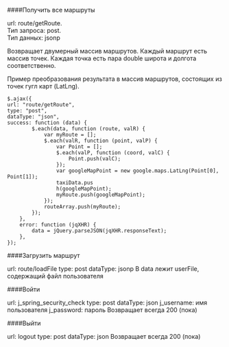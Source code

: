 ####Получить все маршруты

url: route/getRoute.  
Тип запроса: post.  
Тип данных: jsonp

Возвращает двумерный массив маршрутов.
Каждый маршрут есть массив точек.
Каждая точка есть пара double широта и долгота соответственно.

Пример преобразования результата в массив маршрутов, состоящих из точек гугл карт (LatLng).

    $.ajax({
    url: "route/getRoute",
    type: "post",
    dataType: "json",
    success: function (data) {
            $.each(data, function (route, valR) {
                var myRoute = [];
                $.each(valR, function (point, valP) {
                    var Point = [];
                    $.each(valP, function (coord, valC) {
                        Point.push(valC);
                    });
                    var googleMapPoint = new google.maps.LatLng(Point[0], Point[1]);
                    taxiData.pus
                    h(googleMapPoint);
                    myRoute.push(googleMapPoint);
                });
                routeArray.push(myRoute);
            });
        },
        error: function (jqXHR) {
            data = jQuery.parseJSON(jqXHR.responseText);
        },
    });

####Загрузить маршрут

url: route/loadFile
type: post
dataType: jsonp
В data лежит userFile, содержащий файл пользователя

####Войти

url: j_spring_security_check
type: post
dataType: json
j_username: имя пользователя
j_password: пароль
Возвращает всегда 200 (пока)

####Выйти

url: logout
type: post
dataType: json
Возвращает всегда 200 (пока)

